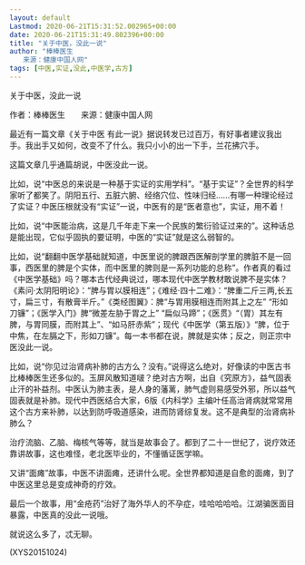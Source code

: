 ```yaml
---
layout: default
Lastmod: 2020-06-21T15:31:52.002965+00:00
date: 2020-06-21T15:31:49.802396+00:00
title: "关于中医，没此一说"
author: "棒棒医生
　　来源：健康中国人网"
tags: [中医,实证,没此,中医学,古方]
---
```


关于中医，没此一说

作者：棒棒医生　　来源：健康中国人网

最近有一篇文章《关于中医 有此一说》据说转发已过百万，有好事者建议我出手。我出手又如何，改变不了什么。我只小小的出一下手，兰花拂穴手。

这篇文章几乎通篇胡说，中医没此一说。

比如，说“中医总的来说是一种基于实证的实用学科”。“基于实证”？全世界的科学家听了都笑了。阴阳五行、五脏六腑、经络穴位、性味归经......有哪一种理论经过了实证？中医压根就没有“实证”一说，中医有的是“医者意也”，实证，用不着！

比如，说“中医能治病，这是几千年走下来一个民族的繁衍验证过来的”。这种话总是能出现，它似乎固执的要证明，中医的“实证”就是这么弱智的。

比如，说“翻翻中医学基础就知道，中医里说的脾跟西医解剖学里的脾脏不是一回事，西医里的脾是个实体，而中医里的脾则是一系列功能的总称”。作者真的看过《中医学基础》吗？哪本古代经典说过，哪本现代中医学教材敢说脾不是实体？《素问·太阴阳明论》：“脾与胃以膜相连”；《难经·四十二难》：“脾重二斤三两,长五寸，扁三寸，有散膏半斤。”《类经图翼》：脾“与胃用膜相连而附其上之左” “形如刀镰”；《医学入门》脾“微差左胁于胃之上” “扁似马蹄”；《医贯》“（胃）其左有脾，与胃同膜，而附其上”、“如马肝赤紫”；现代《中医学（第五版）》“脾，位于中焦，在左膈之下，形如刀镰”。每一本书都在说，脾就是实体；反之，则正宗中医没此一说。

比如，说“你见过治肾病补肺的古方么？没有。”说得这么绝对，好像读的中医古书比棒棒医生还多似的。玉屏风散知道啵？绝对古方啊，出自《究原方》，益气固表止汗的补益剂。中医认为肺主表，是人身的藩蓠，肺气虚则易感受外邪，所以益气固表就是补肺。现代中西医结合大家，6版《内科学》主编叶任高治肾病就常常用这个古方来补肺，以达到防呼吸道感染，进而防肾综复发。这不是典型的治肾病补肺么？

治疗流脑、乙脑、梅核气等等，就当是故事会了。都到了二十一世纪了，说疗效还靠讲故事，这也难怪，老北医毕业的，不懂循证医学嘛。

又讲“面瘫”故事，中医不讲面瘫，还讲什么呢。全世界都知道是自愈的面瘫，到了中医这里总是变成神奇的疗效。

最后一个故事，用“金疮药”治好了海外华人的不孕症，哇哈哈哈哈。江湖骗医面目暴露，中医真的没此一说哦。

就说这么多了，忒无聊。

(XYS20151024)

